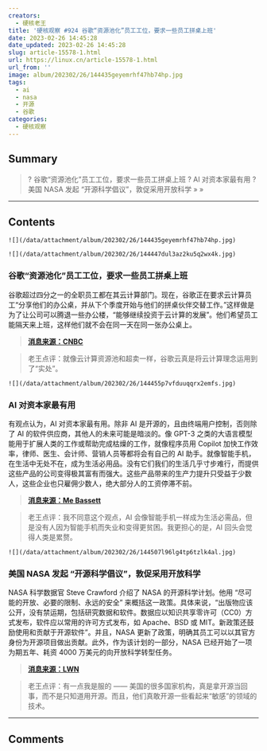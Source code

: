 ```yaml
---
creators:
  - 硬核老王
title: '硬核观察 #924 谷歌“资源池化”员工工位，要求一些员工拼桌上班'
date: 2023-02-26 14:45:28
date_updated: 2023-02-26 14:45:28
slug: article-15578-1.html
url: https://linux.cn/article-15578-1.html
url_from: ''
image: album/202302/26/144435geyemrhf47hb74hp.jpg
tags:
  - ai
  - nasa
  - 开源
  - 谷歌
categories:
  - 硬核观察
---
```


## Summary

> ? 谷歌“资源池化”员工工位，要求一些员工拼桌上班
> ? AI 对资本家最有用
> ? 美国 NASA 发起 “开源科学倡议”，敦促采用开放科学
> » 
> »

***

<!-- more -->

## Contents

`![](/data/attachment/album/202302/26/144435geyemrhf47hb74hp.jpg)`

`![](/data/attachment/album/202302/26/144447dul3az2ku5q2wx4k.jpg)`

### 谷歌“资源池化”员工工位，要求一些员工拼桌上班

谷歌超过四分之一的全职员工都在其云计算部门。现在，谷歌正在要求云计算员工“分享他们的办公桌，并从下个季度开始与他们的拼桌伙伴交替工作。”这样做是为了让公司可以腾退一些办公楼，“能够继续投资于云计算的发展”。他们希望员工能隔天来上班，这样他们就不会在同一天在同一张办公桌上。

> 
> **[消息来源：CNBC](https://www.cnbc.com/2023/02/22/google-asks-some-employees-to-share-desks-amid-office-downsizing.html)**
> 
> 
> 

> 
> 老王点评：就像云计算资源池和超卖一样，谷歌云真是将云计算理念运用到了“实处”。
> 
> 
> 

`![](/data/attachment/album/202302/26/144455p7vfduuqqrx2emfs.jpg)`

### AI 对资本家最有用

有观点认为，AI 对资本家最有用。除非 AI 是开源的，且由终端用户控制，否则除了 AI 的软件供应商，其他人的未来可能是暗淡的。像 GPT-3 之类的大语言模型能用于扩展人类的工作或帮助完成枯燥的工作，就像程序员用 Copilot 加快工作效率，律师、医生、会计师、营销人员等都将会有自己的 AI 助手。就像智能手机，在生活中无处不在，成为生活必用品。没有它们我们的生活几乎寸步难行，而提供这些产品的公司变得极其富有而强大。这些产品带来的生产力提升只受益于少数人，这些企业也只雇佣少数人，绝大部分人的工资停滞不前。

> 
> **[消息来源：Me Bassett](https://mebassett.info/ai-useful-for-capitalist)**
> 
> 
> 

> 
> 老王点评：我不同意这个观点，AI 会像智能手机一样成为生活必需品，但是没有人因为智能手机而失业和变得更贫困。我更担心的是，AI 回头会觉得人类是累赘。
> 
> 
> 

`![](/data/attachment/album/202302/26/144507l96lg4tp6tzlk4al.jpg)`

### 美国 NASA 发起 “开源科学倡议”，敦促采用开放科学

NASA 科学数据官 Steve Crawford 介绍了 NASA 的开源科学计划。他用 “尽可能的开放、必要的限制、永远的安全” 来概括这一政策。具体来说，“出版物应该公开，没有禁运期，包括研究数据和软件。数据应以知识共享零许可（CC0）方式发布，软件应以常用的许可方式发布，如 Apache、BSD 或 MIT。新政策还鼓励使用和贡献于开源软件”。并且，NASA 更新了政策，明确其员工可以以其官方身份为开源项目做出贡献。此外，作为该计划的一部分，NASA 已经开始了一项为期五年、耗资 4000 万美元的向开放科学转型任务。

> 
> **[消息来源：LWN](https://lwn.net/Articles/923223/)**
> 
> 
> 

> 
> 老王点评：有一点我是服的 —— 美国的很多国家机构，真是拿开源当回事，而不是只知道用开源。而且，他们真敢开源一些看起来“敏感”的领域的技术。
> 
> 
>

***

## Comments

